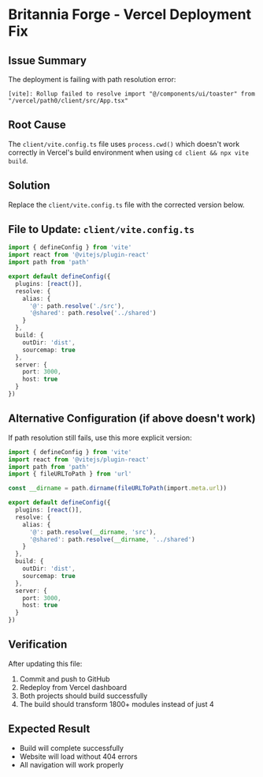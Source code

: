 # Britannia Forge - Vercel Deployment Fix

## Issue Summary
The deployment is failing with path resolution error:
```
[vite]: Rollup failed to resolve import "@/components/ui/toaster" from "/vercel/path0/client/src/App.tsx"
```

## Root Cause
The `client/vite.config.ts` file uses `process.cwd()` which doesn't work correctly in Vercel's build environment when using `cd client && npx vite build`.

## Solution
Replace the `client/vite.config.ts` file with the corrected version below.

## File to Update: `client/vite.config.ts`

```typescript
import { defineConfig } from 'vite'
import react from '@vitejs/plugin-react'
import path from 'path'

export default defineConfig({
  plugins: [react()],
  resolve: {
    alias: {
      '@': path.resolve('./src'),
      '@shared': path.resolve('../shared')
    }
  },
  build: {
    outDir: 'dist',
    sourcemap: true
  },
  server: {
    port: 3000,
    host: true
  }
})
```

## Alternative Configuration (if above doesn't work)

If path resolution still fails, use this more explicit version:

```typescript
import { defineConfig } from 'vite'
import react from '@vitejs/plugin-react'
import path from 'path'
import { fileURLToPath } from 'url'

const __dirname = path.dirname(fileURLToPath(import.meta.url))

export default defineConfig({
  plugins: [react()],
  resolve: {
    alias: {
      '@': path.resolve(__dirname, 'src'),
      '@shared': path.resolve(__dirname, '../shared')
    }
  },
  build: {
    outDir: 'dist',
    sourcemap: true
  },
  server: {
    port: 3000,
    host: true
  }
})
```

## Verification
After updating this file:
1. Commit and push to GitHub
2. Redeploy from Vercel dashboard
3. Both projects should build successfully
4. The build should transform 1800+ modules instead of just 4

## Expected Result
- Build will complete successfully
- Website will load without 404 errors
- All navigation will work properly